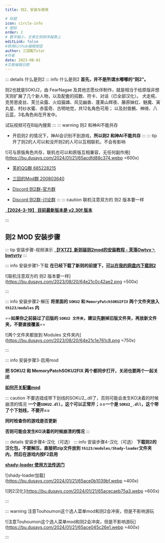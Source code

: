 ```yaml
---
title: 则2，安装与使用

# 标题
icon: circle-info
# 图标
order: 2
# 数字越小，文章左侧排序越靠上
editLink: false
#禁用Github编辑按钮
author: 三回転Tstar
#作者
date: 2023-08-01
#文章编辑日期
---
```


::: details 什么是则2
::: info 什么是则2
**首先，并不是所谓水嘟嘟的“则2”。**

则2也就是SOKU2，由 FearNagae 及其他志愿伙伴制作，就是相当于给原版非想天则扩展了几个新人物，以及配套的招数、符卡、对话（已全部汉化）。
犬走椛、克劳恩皮丝、芙兰朵露、火焰猫燐、风见幽香、蓬莱山辉夜、藤原妹红、魅魔、寅丸星、村纱水蜜、赤蛮奇、古明地觉，共12名角色可用；
以及封兽鵺、神绮、八云蓝，3名角色尚在开发中。

试玩视频可在B站内搜索
:::
::: warning 则2 和神AI不能共存

- 开启则2 的情况下，神AI会识别不到游戏，**所以则2 和神AI不能共存**
:::
::: tip 开了则2的人可以和没开则2的人可以互相联机，不会有影响

![可与原版角色共存，联机也可以和原版互相兼容，无任何副作用](https://bu.dusays.com/2024/01/21/65acdfd88c374.webp =600x)


- [芙的QQ群 685228215](http://qm.qq.com/cgi-bin/qm/qr?_wv=1027&k=zsgCD6REC7p6u2L46ahgkQY_J-0t5HlS&authKey=CLqRZwl5673BWQPIU1noQxevPUGMU8a6ErgULwwFecyfgDllRGgAy7gmi%2By%2FwkGV&noverify=0&group_code=685228215) 

- [三回的Mod群 200803640](http://qm.qq.com/cgi-bin/qm/qr?_wv=1027&k=BlPlWLS0pzH53ek-6s_li9I9iyKOX2rp&authKey=IeuhBJ9I5o%2B2wsG9Ms0M1UaLEYqtSQERdxJ713CxleEak%2FBvvByzAGiJg%2Bw0zp8D&noverify=0&group_code=200803640)

- [Discord 则2群-官方群](http://discord.gg/Bgxdcav)

- [Discord 则2群-讨论群](https://discord.gg/AyAD8ZYNjg)
:::
::: caution 联机注意双方的 则2 版本要一样

[**【2024-3-19】 目前最新版本是 v2.30f 版本**](/about/)

:::
## **则2 MOD 安装步骤**
::: tip 安装步骤-视频演示
[**【FXTZ】新则装则2mod的安装教程 - 芙落Owtvv丶bwtvrty**](https://www.bilibili.com/video/BV1HH4y1L7m3)
:::

::: info 安装步骤1-下载
**在已经下载了新则的前提下，**[**可以在我的网盘内下载则2**](/about/)

![联机注意双方的 则2 版本要一样](https://bu.dusays.com/2023/08/20/64e21c0c42ae2.png =500x)



:::


::: info 安装步骤2-解压
**将里面的 `SOKU2` 和 `MemoryPatchSOKU2FIX` 两个文件夹放入 `th123/modules` 内**

==**如果你之前装过了旧版的 `SOKU2 文件夹`，建议先删掉旧版文件夹，再放新文件夹，不要直接覆盖**==

![两个文件夹都放到 Modules 文件夹内](https://bu.dusays.com/2023/08/20/64e21c1e761c8.png =750x)


:::

::: info 安装步骤3-启用mod

**把 SOKU2 和 MemoryPatchSOKU2FIX 两个都同步打开，关闭也要两个一起关闭**

[**如何开关配置mod**](/mods/WhatsMod.html)

::: caution 不要选错成带下划线的SOKU2_.dll了，否则可能会发生KO决着的时候崩溃的情况
**一个是`SOKU2.dll`，这个可以正常开；==一个是 `SOKU2_.dll`，这个带了个下划线，不要开==**

**同时检查你的游戏是否更新**

**否则可能会发生KO决着的时候崩溃的情况**
:::

::: details 安装步骤4-汉化（可选）
::: info 安装步骤4-汉化（可选）
**下载则2的汉化包，不要解压，直接把zip文件放到 `th123/modules/Shady-loader`文件夹内，然后在游戏内按F2启用**

[**shady-loader 使用方法传送门**](/mods/DIY/Shady-loader.html)

![shady-loader加载](https://bu.dusays.com/2024/01/21/65ace0b1039bf.webp =400x)

![则2汉化](https://bu.dusays.com/2024/01/21/65acecaeb75a3.webp =600x)

:::

::: warning 注意Touhoumon这个选人菜单mod和则2会冲突，但是不影响游玩

![注意Touhoumon这个选人菜单mod和则2会冲突，但是不影响游玩](https://bu.dusays.com/2024/01/21/65ace045c26e1.webp =400x)

:::

